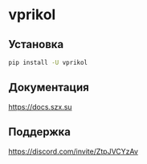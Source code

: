 # vprikol

## Установка

```sh
pip install -U vprikol
```

## Документация

https://docs.szx.su

## Поддержка

https://discord.com/invite/ZtpJVCYzAv